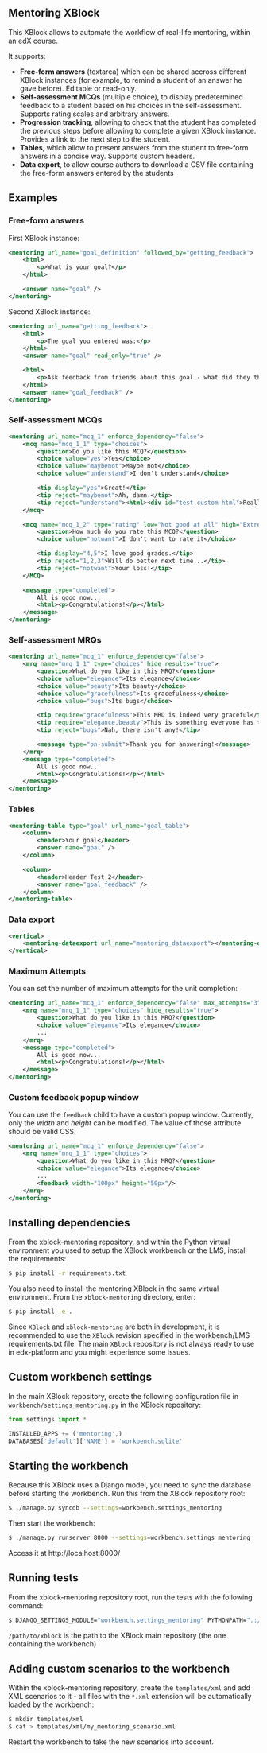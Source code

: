 Mentoring XBlock
----------------

This XBlock allows to automate the workflow of real-life mentoring, within an edX course.

It supports:

* **Free-form answers** (textarea) which can be shared accross different XBlock instances (for example, to remind a student of an answer he gave before). Editable or read-only.
* **Self-assessment MCQs** (multiple choice), to display predetermined feedback to a student based on his choices in the self-assessment. Supports rating scales and arbitrary answers.
* **Progression tracking**, allowing to check that the student has completed the previous steps before allowing to complete a given XBlock instance. Provides a link to the next step to the student.
* **Tables**, which allow to present answers from the student to free-form answers in a concise way. Supports custom headers.
* **Data export**, to allow course authors to download a CSV file containing the free-form answers entered by the students

Examples
--------

### Free-form answers

First XBlock instance:

```xml
<mentoring url_name="goal_definition" followed_by="getting_feedback">
    <html>
        <p>What is your goal?</p>
    </html>

    <answer name="goal" />
</mentoring>
```

Second XBlock instance:

```xml
<mentoring url_name="getting_feedback">
    <html>
        <p>The goal you entered was:</p>
    </html>
    <answer name="goal" read_only="true" />

    <html>
        <p>Ask feedback from friends about this goal - what did they think?</p>
    </html>
    <answer name="goal_feedback" />
</mentoring>
```

### Self-assessment MCQs

```xml
<mentoring url_name="mcq_1" enforce_dependency="false">
    <mcq name="mcq_1_1" type="choices">
        <question>Do you like this MCQ?</question>
        <choice value="yes">Yes</choice>
        <choice value="maybenot">Maybe not</choice>
        <choice value="understand">I don't understand</choice>

        <tip display="yes">Great!</tip>
        <tip reject="maybenot">Ah, damn.</tip>
        <tip reject="understand"><html><div id="test-custom-html">Really?</div></html></tip>
    </mcq>

    <mcq name="mcq_1_2" type="rating" low="Not good at all" high="Extremely good">
        <question>How much do you rate this MCQ?</question>
        <choice value="notwant">I don't want to rate it</choice>

        <tip display="4,5">I love good grades.</tip>
        <tip reject="1,2,3">Will do better next time...</tip>
        <tip reject="notwant">Your loss!</tip>
    </MCQ>

    <message type="completed">
        All is good now...
        <html><p>Congratulations!</p></html>
    </message>
</mentoring>
```

### Self-assessment MRQs
```xml
<mentoring url_name="mcq_1" enforce_dependency="false">
    <mrq name="mrq_1_1" type="choices" hide_results="true">
        <question>What do you like in this MRQ?</question>
        <choice value="elegance">Its elegance</choice>
        <choice value="beauty">Its beauty</choice>
        <choice value="gracefulness">Its gracefulness</choice>
        <choice value="bugs">Its bugs</choice>

        <tip require="gracefulness">This MRQ is indeed very graceful</tip>
        <tip require="elegance,beauty">This is something everyone has to like about this MRQ</tip>
        <tip reject="bugs">Nah, there isn't any!</tip>

        <message type="on-submit">Thank you for answering!</message>
    </mrq>
    <message type="completed">
        All is good now...
        <html><p>Congratulations!</p></html>
    </message>
</mentoring>
```

### Tables

```xml
<mentoring-table type="goal" url_name="goal_table">
    <column>
        <header>Your goal</header>
        <answer name="goal" />
    </column>

    <column>
        <header>Header Test 2</header>
        <answer name="goal_feedback" />
    </column>
</mentoring-table>
```

### Data export

```xml
<vertical>
    <mentoring-dataexport url_name="mentoring_dataexport"></mentoring-dataexport>
</vertical>
```

### Maximum Attempts

You can set the number of maximum attempts for the unit completion:
```xml
<mentoring url_name="mcq_1" enforce_dependency="false" max_attempts="3">
    <mrq name="mrq_1_1" type="choices" hide_results="true">
        <question>What do you like in this MRQ?</question>
        <choice value="elegance">Its elegance</choice>
        ...
    </mrq>
    <message type="completed">
        All is good now...
        <html><p>Congratulations!</p></html>
    </message>
</mentoring>
```

### Custom feedback popup window

You can use the `feedback` child to have a custom popup window. Currently, only the *width* and
*height* can be modified. The value of those attribute should be valid CSS.

```xml
<mentoring url_name="mcq_1" enforce_dependency="false">
    <mrq name="mrq_1_1" type="choices">
        <question>What do you like in this MRQ?</question>
        <choice value="elegance">Its elegance</choice>
        ...
        <feedback width="100px" height="50px"/>
    </mrq>
</mentoring>
```

Installing dependencies
-----------------------

From the xblock-mentoring repository, and within the Python virtual environment you used to setup the XBlock
workbench or the LMS, install the requirements:

```bash
$ pip install -r requirements.txt
```

You also need to install the mentoring XBlock in the same virtual environment. From the `xblock-mentoring`
directory, enter:

```bash
$ pip install -e .
```

Since `XBlock` and `xblock-mentoring` are both in development, it is recommended
to use the `XBlock` revision specified in the workbench/LMS requirements.txt
file. The main `XBlock` repository is not always ready to use in edx-platform
and you might experience some issues.

Custom workbench settings
-------------------------

In the main XBlock repository, create the following configuration file in `workbench/settings_mentoring.py`
in the XBlock repository:

```python
from settings import *

INSTALLED_APPS += ('mentoring',)
DATABASES['default']['NAME'] = 'workbench.sqlite'
```

Starting the workbench
----------------------

Because this XBlock uses a Django model, you need to sync the database before starting the workbench. Run this
from the XBlock repository root:

```bash
$ ./manage.py syncdb --settings=workbench.settings_mentoring
```

Then start the workbench:

```bash
$ ./manage.py runserver 8000 --settings=workbench.settings_mentoring
```

Access it at http://localhost:8000/

Running tests
-------------

From the xblock-mentoring repository root, run the tests with the following command:

```bash
$ DJANGO_SETTINGS_MODULE="workbench.settings_mentoring" PYTHONPATH=".:/path/to/xblock" nosetests --with-django
```

`/path/to/xblock` is the path to the XBlock main repository (the one containing the workbench)

Adding custom scenarios to the workbench
----------------------------------------

Within the xblock-mentoring repository, create the `templates/xml` and add XML scenarios to it - all files with
the `*.xml` extension will be automatically loaded by the workbench:

```bash
$ mkdir templates/xml
$ cat > templates/xml/my_mentoring_scenario.xml
```

Restart the workbench to take the new scenarios into account.
